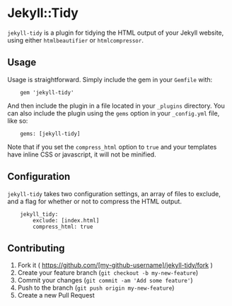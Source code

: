 # Jekyll::Tidy

`jekyll-tidy` is a plugin for tidying the HTML output of your Jekyll website, using either `htmlbeautifier` or `htmlcompressor`.

## Usage

Usage is straightforward. Simply include the gem in your `Gemfile` with:

```
    gem 'jekyll-tidy'
```

And then include the plugin in a file located in your `_plugins` directory. You can also include the plugin using the `gems` option in your `_config.yml` file, like so:

```
    gems: [jekyll-tidy]
```

Note that if you set the `compress_html` option to `true` and your templates have inline CSS or javascript, it will not be minified.

## Configuration

`jekyll-tidy` takes two configuration settings, an array of files to exclude, and a flag for whether or not to compress the HTML output.

```
    jekyll_tidy:
        exclude: [index.html]
        compress_html: true
```

## Contributing

1. Fork it ( https://github.com/[my-github-username]/jekyll-tidy/fork )
2. Create your feature branch (`git checkout -b my-new-feature`)
3. Commit your changes (`git commit -am 'Add some feature'`)
4. Push to the branch (`git push origin my-new-feature`)
5. Create a new Pull Request
